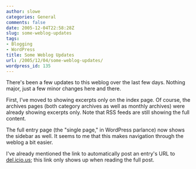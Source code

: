 ```yaml
---
author: slowe
categories: General
comments: false
date: 2005-12-04T22:58:28Z
slug: some-weblog-updates
tags:
- Blogging
- WordPress
title: Some Weblog Updates
url: /2005/12/04/some-weblog-updates/
wordpress_id: 135
---
```


There's been a few updates to this weblog over the last few days. Nothing major, just a few minor changes here and there.

First, I've moved to showing excerpts only on the index page. Of course, the archives pages (both category archives as well as monthly archives) were already showing excerpts only. Note that RSS feeds are still showing the full content.

The full entry page (the "single page," in WordPress parlance) now shows the sidebar as well. It seems to me that this makes navigation through the weblog a bit easier.

I've already mentioned the link to automatically post an entry's URL to [del.icio.us](http://del.icio.us/); this link only shows up when reading the full post.

